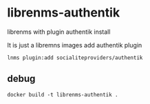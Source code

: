 # librenms-authentik
librenms with plugin authentik install

It is just a libremns images add authentik plugin

`lnms plugin:add socialiteproviders/authentik`

## debug

```shell
docker build -t librenms-authentik .
```

